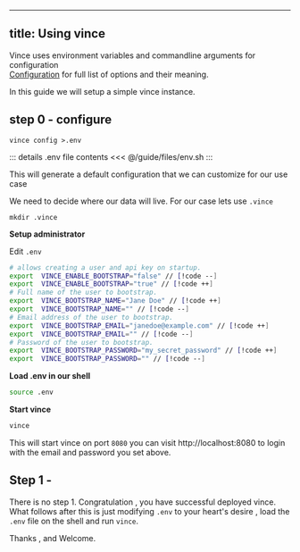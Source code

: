 ---
title: Using vince 
----

Vince uses environment variables and commandline arguments for configuration  
[Configuration](../guide/config) for full list of options and their meaning.

In this guide we will setup a simple vince instance.


## step 0 - configure

```
vince config >.env
```
::: details .env file contents
<<< @/guide/files/env.sh
:::

This will generate a default configuration that we can customize for our use case

We need to decide where our data will live. For our case lets use `.vince`

```
mkdir .vince
```

**Setup administrator**

Edit `.env`

```sh
# allows creating a user and api key on startup.
export  VINCE_ENABLE_BOOTSTRAP="false" // [!code --]
export  VINCE_ENABLE_BOOTSTRAP="true" // [!code ++]
# Full name of the user to bootstrap.
export  VINCE_BOOTSTRAP_NAME="Jane Doe" // [!code ++]
export  VINCE_BOOTSTRAP_NAME="" // [!code --]
# Email address of the user to bootstrap.
export  VINCE_BOOTSTRAP_EMAIL="janedoe@example.com" // [!code ++]
export  VINCE_BOOTSTRAP_EMAIL="" // [!code --]
# Password of the user to bootstrap.
export  VINCE_BOOTSTRAP_PASSWORD="my_secret_password" // [!code ++]
export  VINCE_BOOTSTRAP_PASSWORD="" // [!code --]
```

**Load .env in our shell**
```sh
source .env
```

**Start vince**
```sh
vince
```

This will start vince on port `8080` you can visit http://localhost:8080 to login
with the email and password you set above.

## Step 1 -

There is no step 1. Congratulation , you have successful deployed vince. What
follows after this is just modifying `.env` to your heart's desire , load the
`.env` file  on the shell and run `vince`.

Thanks , and Welcome.
